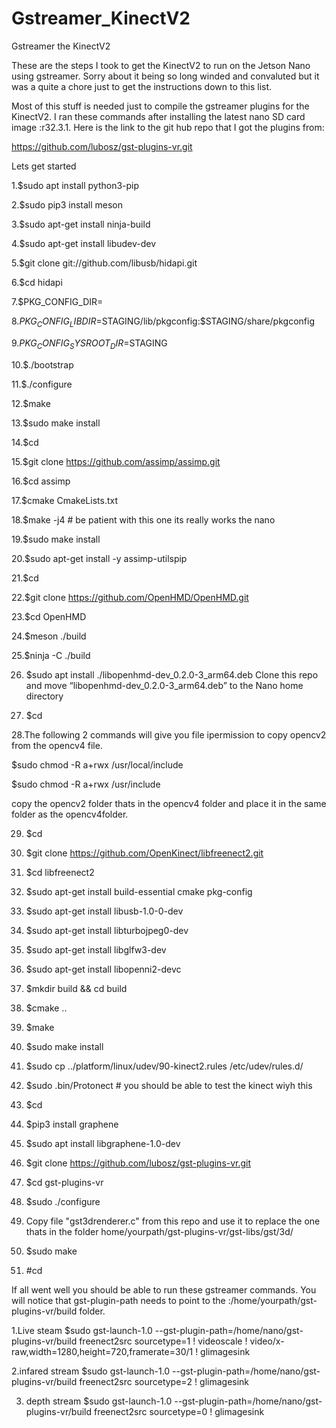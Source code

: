 # Gstreamer_KinectV2
 Gstreamer the KinectV2
 
 These are the steps I took to get the KinectV2 to run on the Jetson Nano using gstreamer.
Sorry about it being so long winded and convaluted but it was a quite a chore just to get the instructions down to this list.

Most of this stuff is needed just to compile the gstreamer plugins for the KinectV2.
I ran these commands after installing the latest nano SD card image :r32.3.1.
Here is the link to the git hub repo that I got the plugins from:

 https://github.com/lubosz/gst-plugins-vr.git



Lets get started

1.$sudo apt install python3-pip

2.$sudo pip3 install meson

3.$sudo apt-get install ninja-build

4.$sudo apt-get install libudev-dev

5.$git clone git://github.com/libusb/hidapi.git

6.$cd hidapi

7.$PKG_CONFIG_DIR=
  
8.$PKG_CONFIG_LIBDIR=$STAGING/lib/pkgconfig:$STAGING/share/pkgconfig

9.$PKG_CONFIG_SYSROOT_DIR=$STAGING 

10.$./bootstrap

11.$./configure

12.$make

13.$sudo make install

14.$cd

15.$git clone https://github.com/assimp/assimp.git

16.$cd assimp

17.$cmake CmakeLists.txt

18.$make -j4  # be patient with this one its  really works the nano

19.$sudo make install

20.$sudo apt-get install -y assimp-utilspip

21.$cd

22.$git clone https://github.com/OpenHMD/OpenHMD.git

23.$cd OpenHMD

24.$meson ./build

25.$ninja -C ./build

26. $sudo apt install ./libopenhmd-dev_0.2.0-3_arm64.deb 
Clone this repo and move “libopenhmd-dev_0.2.0-3_arm64.deb”
to the Nano home directory

27. $cd
   

28.The following 2 commands will give you file ipermission to copy opencv2 from the opencv4 file.

   $sudo chmod -R a+rwx /usr/local/include

   $sudo chmod -R a+rwx /usr/include

  copy the opencv2 folder thats in the opencv4 folder
  and place it in the same folder as the opencv4folder. 

29. $cd

30. $git clone https://github.com/OpenKinect/libfreenect2.git

31. $cd libfreenect2

32. $sudo apt-get install build-essential cmake pkg-config

33. $sudo apt-get install libusb-1.0-0-dev

34. $sudo apt-get install libturbojpeg0-dev

35. $sudo apt-get install libglfw3-dev

36. $sudo apt-get install libopenni2-devc

37. $mkdir build && cd build 

38. $cmake .. 

39. $make

40. $sudo make install

41. $sudo cp ../platform/linux/udev/90-kinect2.rules /etc/udev/rules.d/

42. $sudo .bin/Protonect # you should be able to test the kinect wiyh this

43. $cd


44. $pip3 install graphene

45. $sudo apt install libgraphene-1.0-dev


46.  $git clone https://github.com/lubosz/gst-plugins-vr.git


47. $cd gst-plugins-vr

48. $sudo ./configure

49. Copy file "gst3drenderer.c" from this repo and use it to replace the one thats in the folder home/yourpath/gst-plugins-vr/gst-libs/gst/3d/

50. $sudo make

51. #cd


If all went well you should be able to run these gstreamer commands.
You will notice that gst-plugin-path needs to point to the :/home/yourpath/gst-plugins-vr/build folder.

1.Live steam
$sudo  gst-launch-1.0 --gst-plugin-path=/home/nano/gst-plugins-vr/build freenect2src sourcetype=1 ! videoscale ! video/x-raw,width=1280,height=720,framerate=30/1 ! glimagesink

2.infared stream
$sudo gst-launch-1.0 --gst-plugin-path=/home/nano/gst-plugins-vr/build freenect2src sourcetype=2 ! glimagesink



3. depth stream
$sudo gst-launch-1.0 --gst-plugin-path=/home/nano/gst-plugins-vr/build freenect2src sourcetype=0 ! glimagesink


